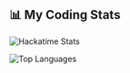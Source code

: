 ## 📊 My Coding Stats

![Hackatime Stats](https://github-readme-stats.hackclub.dev/api/wakatime?username=8786&api_domain=hackatime.hackclub.com&theme=algolia&custom_title=Hackatime+Stats&layout=compact&cache_seconds=0&langs_count=8)

![Top Languages](https://github-readme-stats.vercel.app/api/top-langs/?username=L2-T1&layout=compact&theme=algolia)
